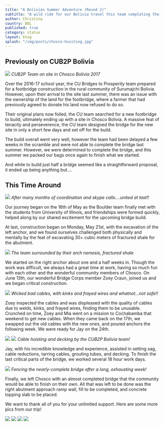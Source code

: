 ```yaml
---
title: "A Bolivian Summer Adventure (Round 2)"
subtitle: "A wild ride for our Bolivia travel this team completing their bridge this summer!"
author: Christina
country: BOL
published: true
category: status
layout: blog
splash: "/img/posts/chosco-hoisting.jpg"
---
```


## Previously on CUB2P Bolivia

![]({{site.baseurl}}/img/posts/chosco-team2017.jpg)
*CUB2P Team on site in Chosco Bolivia 2017*

Over the 2016-17 school year, the CU Bridges to Prosperity team prepared for a footbridge construction in the rural community of Surumajchi Bolivia. However, upon their arrival to the site last summer, there was an issue with the ownership of the land for the footbridge, where a farmer that had previously agreed to donate his land now refused to do so.

Their original plans now foiled, the CU team searched for a new footbridge to build, ultimately ending up with a site in Chosco Bolivia. A massive feat of tenacity and perseverence, the CU team designed the bridge for the new site in only a short few days and set off for the build.

The build overall went very well, however the team had been delayed a few weeks in the scramble and were not able to complete the bridge last summer. However, we were determined to complete the bridge, and this summer we packed our bags once again to finish what we started.

And while to build just half a bridge seemed like a straightforward proposal, it ended up being anything but....

## This Time Around

![]({{site.baseurl}}/img/posts/chosco-team-meeting.jpg)
*After many months of coordination and skype calls....united at last!!*

Our journey began on the 16th of May as the Boulder team finally met with the students from University of Illinois, and friendships were formed quickly, helped along by our shared excitement for the upcoming bridge build.

At last, construction began on Monday, May 21st, with the excavation of the left anchor, and we found ourselves challenged both physically and mentally by the feat of excavating 30+ cubic meters of fractured shale for the abutment.

![]({{site.baseurl}}/img/posts/chosco-team-shale.jpg)
*The team surrounded by their arch nemesis, fractured shale*

We started on the right anchor about one and a half weeks in. Though the work was difficult, we always had a great time at work, having so much fun with each other and the wonderful community members of Chosco. On June 13th, our wonderful Bridge Corps member Zoey Craun, joined us and we began critical construction.

![]({{site.baseurl}}/img/posts/chosco-cables.jpg)
*Wicked bad cables, with kinks and frayed wires and whatnot...not safe!!*

Zoey inspected the cables and was displeased with the quality of cables due to welds, kinks, and frayed wires, finding them to be unusable. Crunched on time, Zoey and Mia went on a mission to Cochabamba that weekend to get new cables. When they came back on the 17th, we swapped out the old cables with the new ones, and poured anchors the following week. We were ready for Jay on the 24th.

![]({{site.baseurl}}/img/posts/chosco-hoisting.jpg)
![]({{site.baseurl}}/img/posts/chosco-decking.jpg)
*Cable hoisting and decking by the CUB2P Bolivia team!*

Jay, with his incredible knowledge and experience, assisted in setting sag, cable reductions, tarring cables, grouting tubes, and decking. To finish the last critical parts of the bridge, we worked several 18 hour work days. 

![]({{site.baseurl}}/img/posts/chosco-fencing.jpg)
*Fencing the nearly-complete bridge after a long, exhausting week!*

Finally, we left Chosco with an almost completed bridge that the community would be able to finish on their own. All that was left to be done was the right abutment approach ramp wall, fill to be completed, and concrete topping slab to be placed. 

We want to thank all of you for your unlimited support. Here are some more pics from our trip!

![]({{site.baseurl}}/img/posts/chosco-lunch.jpg)
![]({{site.baseurl}}/img/posts/chosco-abutment.jpg)
![]({{site.baseurl}}/img/posts/chosco-team.jpg)
![]({{site.baseurl}}/img/posts/chosco-ladies.jpg)
